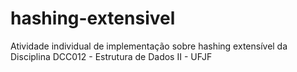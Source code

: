 # hashing-extensivel
Atividade individual de implementação sobre hashing extensível da Disciplina DCC012 - Estrutura de Dados II - UFJF
